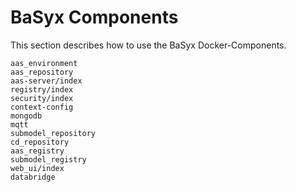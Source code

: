 # BaSyx Components

This section describes how to use the BaSyx Docker-Components.

```{toctree}
aas_environment
aas_repository
aas-server/index
registry/index
security/index
context-config
mongodb
mqtt
submodel_repository
cd_repository
aas_registry
submodel_registry
web_ui/index
databridge
```